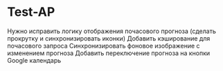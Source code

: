 # Test-AP
Нужно исправить логику отображения почасового прогноза (сделать прокрутку и синхронизировать иконки)
Добавить кэширование для почасового запроса
Синхронизировать фоновое изображение с изменением прогноза
Добавить переключение прогноза на кнопки
Google календарь
